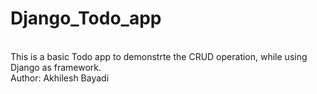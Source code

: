 ﻿# Django_Todo_app
<br>
This is a basic Todo app to demonstrte the CRUD operation, while using Django as framework.
<br>
Author: Akhilesh Bayadi
